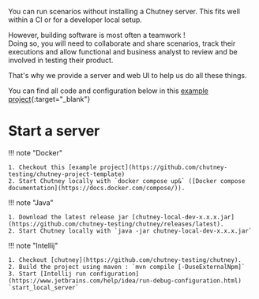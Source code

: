 <!--
  ~ SPDX-FileCopyrightText: 2017-2024 Enedis
  ~
  ~ SPDX-License-Identifier: Apache-2.0
  ~
-->


You can run scenarios without installing a Chutney server. This fits well within a CI or for a developer local setup.

However, building software is most often a teamwork !  
Doing so, you will need to collaborate and share scenarios, track their executions 
and allow functional and business analyst to review and be involved in testing their product.

That's why we provide a server and web UI to help us do all these things.

You can find all code and configuration below in this [example project](https://github.com/chutney-testing/chutney-project-template){:target="_blank"}

# Start a server

!!! note "Docker"

    1. Checkout this [example project](https://github.com/chutney-testing/chutney-project-template)
    2. Start Chutney locally with `docker compose up&` ([Docker compose documentation](https://docs.docker.com/compose/)).

!!! note "Java"

    1. Download the latest release jar [chutney-local-dev-x.x.x.jar](https://github.com/chutney-testing/chutney/releases/latest).
    2. Start Chutney locally with `java -jar chutney-local-dev-x.x.x.jar`

!!! note "Intellij"

    1. Checkout [chutney](https://github.com/chutney-testing/chutney).
    2. Build the project using maven : `mvn compile [-DuseExternalNpm]`
    3. Start [Intellij run configuration](https://www.jetbrains.com/help/idea/run-debug-configuration.html) `start_local_server`


